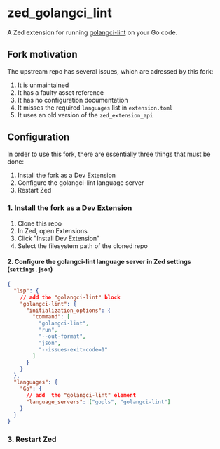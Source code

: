 # zed_golangci_lint

A Zed extension for running [golangci-lint](https://golangci-lint.run/) on your Go code.

## Fork motivation

The upstream repo has several issues, which are adressed by this fork:

1. It is unmaintained
2. It has a faulty asset reference
3. It has no configuration documentation
4. It misses the required `languages` list in `extension.toml`
5. It uses an old version of the `zed_extension_api`

## Configuration

In order to use this fork, there are essentially three things that must be done:

1. Install the fork as a Dev Extension
2. Configure the golangci-lint language server
3. Restart Zed

### 1. Install the fork as a Dev Extension

1. Clone this repo
2. In Zed, open Extensions
3. Click "Install Dev Extension"
4. Select the filesystem path of the cloned repo

#### 2. Configure the golangci-lint language server in Zed settings (`settings.json`)

```json
{
  "lsp": {
    // add the "golangci-lint" block
    "golangci-lint": {
      "initialization_options": {
        "command": [
          "golangci-lint",
          "run",
          "--out-format",
          "json",
          "--issues-exit-code=1"
        ]
      }
    }
  },
  "languages": {
    "Go": {
      // add  the "golangci-lint" element
      "language_servers": ["gopls", "golangci-lint"]
    }
  }
}
```

### 3. Restart Zed
